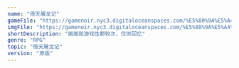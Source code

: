 ```yaml
---
name: "倚天屠龙记"
gameFile: "https://gamenoir.nyc3.digitaloceanspaces.com/%E5%80%9A%E5%A4%A9%E5%B1%A0%E9%BE%99%E8%AE%B0/yttlj.zip"
imgFile: "https://gamenoir.nyc3.digitaloceanspaces.com/%E5%80%9A%E5%A4%A9%E5%B1%A0%E9%BE%99%E8%AE%B0/original.webp"
shortDescription: "画面和游戏性都较次，仅供回忆"
genre: "RPG"
topic: "倚天屠龙记"
version: "原版"
---
```

